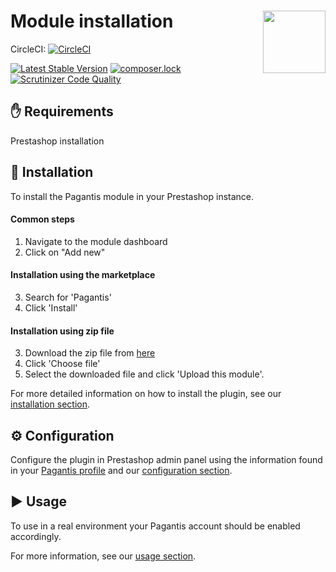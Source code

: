 # Module installation <img src="https://developer.pagantis.com/logos/pagantis_rgb_color.png" width="100" align="right">

CircleCI: [![CircleCI](https://circleci.com/gh/pagantis/prestashop/tree/master.svg?style=svg)](https://circleci.com/gh/pagantis/prestashop/tree/master)

[![Latest Stable Version](https://poser.pugx.org/pagantis/prestashop/v/stable)](https://packagist.org/packages/pagantis/prestashop)
[![composer.lock](https://poser.pugx.org/pagantis/prestashop/composerlock)](https://packagist.org/packages/pagantis/prestashop)
[![Scrutinizer Code Quality](https://scrutinizer-ci.com/g/pagantis/prestashop/badges/quality-score.png?b=master)](https://scrutinizer-ci.com/g/pagantis/prestashop/?branch=master)

## :hand: Requirements
Prestashop installation

## :floppy_disk: Installation
To install the Pagantis module in your Prestashop instance.

#### Common steps
1. Navigate to the module dashboard
2. Click on "Add new"

#### Installation using the marketplace
3. Search for 'Pagantis'
4. Click 'Install'

#### Installation using zip file
3. Download the zip file from [here](https://github.com/pagantis/prestashop/releases/latest)
4. Click 'Choose file'
5. Select the downloaded file and click 'Upload this module'.

For more detailed information on how to install the plugin, see our [installation section](/Documentation/installation.md).

## :gear: Configuration
Configure the plugin in Prestashop admin panel using the information found in your [Pagantis profile](https://bo.pagantis.com/shop) and our [configuration section](/Documentation/configuration.md).

## :arrow_forward: Usage
To use in a real environment your Pagantis account should be enabled accordingly.

For more information, see our [usage section](/Documentation/usage.md).